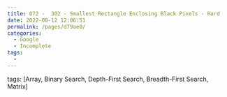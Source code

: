 ```yaml
---
title: 072 -  302 - Smallest Rectangle Enclosing Black Pixels - Hard
date: 2022-08-12 12:06:51
permalink: /pages/d79ae0/
categories:
  - Google
  - Incomplete
tags:
  - 
---
```

tags: [Array, Binary Search, Depth-First Search, Breadth-First Search, Matrix]